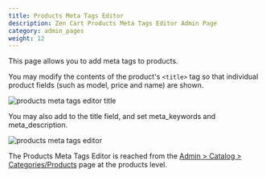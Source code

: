 ```yaml
---
title: Products Meta Tags Editor 
description: Zen Cart Products Meta Tags Editor Admin Page 
category: admin_pages
weight: 12
---
```


This page allows you to add meta tags to products. 

You may modify the contents of the product's `<title>` tag 
so that individual product fields (such as model, price and name) are shown.

![products meta tags editor title](/images/products_meta_tags_title.png)

You may also add to the title field, and set meta_keywords and meta_description.

![products meta tags editor](/images/products_meta_tags.png)

The Products Meta Tags Editor is reached from the [Admin > Catalog > Categories/Products](/user/admin_pages/catalog/categories_products/) page at the products level. 
